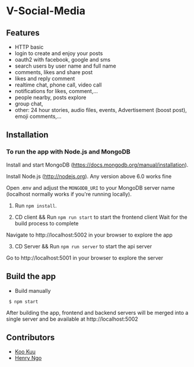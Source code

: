 # V-Social-Media

## Features
* HTTP basic
* login to create and enjoy your posts
* oauth2 with facebook, google and sms 
* search users by user name and full name
* comments, likes and share post
* likes and reply comment
* realtime chat, phone call, video call
* notifications for likes, comment,...
* people nearby, posts explore
* group chat,
* other: 24 hour stories, audio files, events, Advertisement (boost post), emoji comments,...

## Installation
### To run the app with Node.js and MongoDB

Install and start MongoDB (https://docs.mongodb.org/manual/installation).

Install Node.js (http://nodejs.org). Any version above 6.0 works fine

Open .env and adjust the `MONGODB_URI` to your MongoDB server name (localhost normally works if you're running locally).

1. Run `npm install`.

2. CD client && Run `npm run start` to start the frontend client
Wait for the build process to complete

Navigate to http://localhost:5002 in your browser to explore the app

3. CD Server && Run `npm run server` to start the api server

Go to http://localhost:5001 in your browser to explore the server

## Build the app
* Build manually
```
 $ npm start
```

After building the app, frontend and backend servers will be merged into a single server and be available at http://localhost:5002

## Contributors
- [Koo Kuu](https://github.com/vinhngo1907)
- [Henry Ngo](https://github.com/vinhngo001)
